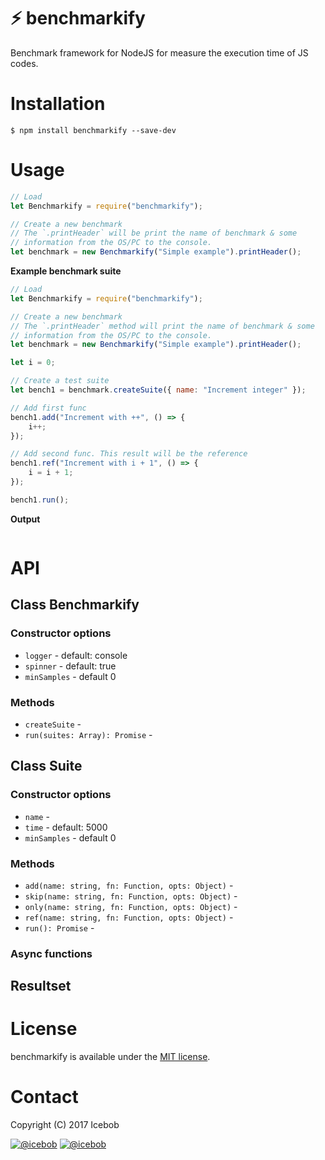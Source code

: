 # :zap: benchmarkify
Benchmark framework for NodeJS for measure the execution time of JS codes.

# Installation
```
$ npm install benchmarkify --save-dev
```

# Usage

```js
// Load
let Benchmarkify = require("benchmarkify");

// Create a new benchmark
// The `.printHeader` will be print the name of benchmark & some
// information from the OS/PC to the console.
let benchmark = new Benchmarkify("Simple example").printHeader();
```

**Example benchmark suite**
```js
// Load
let Benchmarkify = require("benchmarkify");

// Create a new benchmark
// The `.printHeader` method will print the name of benchmark & some
// information from the OS/PC to the console.
let benchmark = new Benchmarkify("Simple example").printHeader();

let i = 0;

// Create a test suite
let bench1 = benchmark.createSuite({ name: "Increment integer" });

// Add first func
bench1.add("Increment with ++", () => {
	i++;
});

// Add second func. This result will be the reference
bench1.ref("Increment with i + 1", () => {
	i = i + 1;
});

bench1.run();
```

**Output**
```

```

# API

## Class Benchmarkify

### Constructor options
* `logger` - default: console
* `spinner` - default: true
* `minSamples` - default 0

### Methods
* `createSuite` -
* `run(suites: Array): Promise` - 

## Class Suite

### Constructor options
* `name` - 
* `time` - default: 5000
* `minSamples` - default 0

### Methods
* `add(name: string, fn: Function, opts: Object)` - 
* `skip(name: string, fn: Function, opts: Object)` - 
* `only(name: string, fn: Function, opts: Object)` - 
* `ref(name: string, fn: Function, opts: Object)` - 
* `run(): Promise` - 

### Async functions

## Resultset

# License
benchmarkify is available under the [MIT license](https://tldrlegal.com/license/mit-license).

# Contact

Copyright (C) 2017 Icebob

[![@icebob](https://img.shields.io/badge/github-icebob-green.svg)](https://github.com/icebob) [![@icebob](https://img.shields.io/badge/twitter-Icebobcsi-blue.svg)](https://twitter.com/Icebobcsi)
